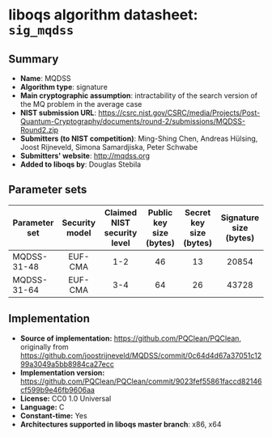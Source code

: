 liboqs algorithm datasheet: `sig_mqdss`
=======================================

Summary
-------

- **Name**: MQDSS
- **Algorithm type**: signature
- **Main cryptographic assumption**: intractability of the search version of the MQ problem in the average case
- **NIST submission URL**: https://csrc.nist.gov/CSRC/media/Projects/Post-Quantum-Cryptography/documents/round-2/submissions/MQDSS-Round2.zip
- **Submitters (to NIST competition)**: Ming-Shing Chen, Andreas Hülsing, Joost Rijneveld, Simona Samardjiska, Peter Schwabe
- **Submitters' website**: http://mqdss.org
- **Added to liboqs by**: Douglas Stebila

Parameter sets
--------------

| Parameter set | Security model | Claimed NIST security level | Public key size (bytes) | Secret key size (bytes) | Signature size (bytes) |
|---------------|:--------------:|:---------------------------:|:-----------------------:|:-----------------------:|:----------------------:|
| MQDSS-31-48   |     EUF-CMA    |             1-2             |            46           |            13           |          20854         |
| MQDSS-31-64   |     EUF-CMA    |             3-4             |            64           |            26           |          43728         |

Implementation
--------------

- **Source of implementation:** https://github.com/PQClean/PQClean, originally from https://github.com/joostrijneveld/MQDSS/commit/0c64d4d67a37051c1299a3049a5bb8984ca27ecc
- **Implementation version:** https://github.com/PQClean/PQClean/commit/9023fef55861faccd82146cf599b9e46fb9606aa
- **License:** CC0 1.0 Universal
- **Language:** C
- **Constant-time:** Yes
- **Architectures supported in liboqs master branch**: x86, x64
